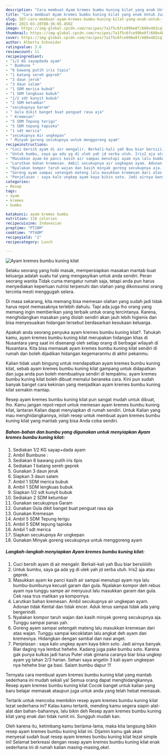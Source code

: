 ```yaml
---
description: "Cara membuat Ayam kremes bumbu kuning kilat yang enak Untuk Jualan"
title: "Cara membuat Ayam kremes bumbu kuning kilat yang enak Untuk Jualan"
slug: 587-cara-membuat-ayam-kremes-bumbu-kuning-kilat-yang-enak-untuk-jualan
date: 2021-03-28T08:36:05.450Z
image: https://img-global.cpcdn.com/recipes/7a1f5c6fce99be8f/680x482cq70/ayam-kremes-bumbu-kuning-kilat-foto-resep-utama.jpg
thumbnail: https://img-global.cpcdn.com/recipes/7a1f5c6fce99be8f/680x482cq70/ayam-kremes-bumbu-kuning-kilat-foto-resep-utama.jpg
cover: https://img-global.cpcdn.com/recipes/7a1f5c6fce99be8f/680x482cq70/ayam-kremes-bumbu-kuning-kilat-foto-resep-utama.jpg
author: Alberta Schneider
ratingvalue: 3.6
reviewcount: 11
recipeingredient:
- "1/2 KG sayapdada ayam"
- " Bumbune "
- "6 bawang putih iris tipis"
- "1 batang sereh geprek"
- "3 daun jeruk"
- "3 daun salam"
- "1 SDM merica bubuk"
- "1 SDM lengkuas bubuk"
- "1/2 sdt kunyit bubuk"
- "2 SDM ketumbar"
- "secukupnya Garam"
- " Gula dikit banget buat penguat rasa aja"
- " Kremesan"
- "5 SDM Tepung terigu"
- "5 SDM tepung tapioka"
- "1 sdt merica"
- "secukupnya Air ungkepan"
- " Minyak goreng secukupnya untuk menggoreng ayam"
recipeinstructions:
- "Cuci bersih ayam di air mengalir. Berkali-kali yah Buu biar bersiiiiiiih"
- "Untuk bumbu, saya ga ada yg di ulek yah jd serba utuh. Iris2 aja atau geprek."
- "Masukkan ayam ke panci kasih air sampai menutupi ayam nya lalu bumbu-bumbunya kecuali garam dan gula. Nyalakan kompor deh rebus ayam nya tunggu sampe air menyusut lalu masukkan garam dan gula. Cek rasa trus matikan ya kompornya."
- "Larutkan bahan kremesan. Ambil secukupnya air ungkepan ayam. Adonan tidak Kental dan tidak encer. Aduk terus sampai tidak ada yang bergerindil."
- "Nyalakan kompor taruh wajan dan kasih minyak goreng secukupnya aja. Tunggu sampai panas yah."
- "Goreng ayam sampai setengah mateng lalu masukkan kremesan dari atas wajan. Tunggu sampai kecoklatan lalu angkat deh ayam dan kremesnya. Hidangkan dengan sambal dan nasi anget."
- "Penjelasan : saya kalo ungkep ayam kaya bikin soto. Jadi airnya banyak. Biar daging nya lembut hehehe. Kadang juga pake bumbu soto. Karena gak punya kulkas jadi harus Puter otak gimana caranya biar bisa ungkep ayam yg tahan 2/3 harian. Sehari saya angetin 3 kali ayam ungkepan nya hehehe biar ga basi. Salam bumbu dapur !!!"
categories:
- Resep
tags:
- ayam
- kremes
- bumbu

katakunci: ayam kremes bumbu 
nutrition: 110 calories
recipecuisine: Indonesian
preptime: "PT28M"
cooktime: "PT48M"
recipeyield: "2"
recipecategory: Lunch

---
```



![Ayam kremes bumbu kuning kilat](https://img-global.cpcdn.com/recipes/7a1f5c6fce99be8f/680x482cq70/ayam-kremes-bumbu-kuning-kilat-foto-resep-utama.jpg)

Selaku seorang yang hobi masak, mempersiapkan masakan mantab buat keluarga adalah suatu hal yang mengasyikan untuk anda sendiri. Peran seorang  wanita Tidak cuma mengatur rumah saja, tetapi anda pun harus menyediakan keperluan nutrisi terpenuhi dan olahan yang dikonsumsi orang tercinta mesti menggugah selera.

Di masa  sekarang, kita memang bisa memesan olahan yang sudah jadi tidak harus repot memasaknya terlebih dahulu. Tapi ada juga lho orang yang memang ingin memberikan yang terbaik untuk orang tercintanya. Karena, menghidangkan masakan yang diolah sendiri akan jauh lebih higienis dan bisa menyesuaikan hidangan tersebut berdasarkan kesukaan keluarga. 



Apakah anda seorang penyuka ayam kremes bumbu kuning kilat?. Tahukah kamu, ayam kremes bumbu kuning kilat merupakan hidangan khas di Nusantara yang saat ini disenangi oleh setiap orang di berbagai wilayah di Nusantara. Kita bisa memasak ayam kremes bumbu kuning kilat sendiri di rumah dan boleh dijadikan hidangan kegemaranmu di akhir pekanmu.

Kalian tidak usah bingung untuk mendapatkan ayam kremes bumbu kuning kilat, sebab ayam kremes bumbu kuning kilat gampang untuk didapatkan dan juga anda pun boleh membuatnya sendiri di tempatmu. ayam kremes bumbu kuning kilat boleh dibuat memalui beraneka cara. Kini pun sudah banyak banget cara kekinian yang menjadikan ayam kremes bumbu kuning kilat semakin mantap.

Resep ayam kremes bumbu kuning kilat pun sangat mudah untuk dibuat, lho. Kamu jangan repot-repot untuk memesan ayam kremes bumbu kuning kilat, lantaran Kalian dapat menyiapkan di rumah sendiri. Untuk Kalian yang mau menghidangkannya, inilah resep untuk membuat ayam kremes bumbu kuning kilat yang mantab yang bisa Anda coba sendiri.

<!--inarticleads1-->

##### Bahan-bahan dan bumbu yang digunakan untuk menyiapkan Ayam kremes bumbu kuning kilat:

1. Sediakan 1/2 KG sayap+dada ayam
1. Ambil  Bumbune :
1. Sediakan 6 bawang putih iris tipis
1. Sediakan 1 batang sereh geprek
1. Gunakan 3 daun jeruk
1. Siapkan 3 daun salam
1. Ambil 1 SDM merica bubuk
1. Ambil 1 SDM lengkuas bubuk
1. Siapkan 1/2 sdt kunyit bubuk
1. Sediakan 2 SDM ketumbar
1. Gunakan secukupnya Garam
1. Gunakan  Gula dikit banget buat penguat rasa aja
1. Gunakan  Kremesan
1. Ambil 5 SDM Tepung terigu
1. Ambil 5 SDM tepung tapioka
1. Ambil 1 sdt merica
1. Siapkan secukupnya Air ungkepan
1. Gunakan  Minyak goreng secukupnya untuk menggoreng ayam




<!--inarticleads2-->

##### Langkah-langkah menyiapkan Ayam kremes bumbu kuning kilat:

1. Cuci bersih ayam di air mengalir. Berkali-kali yah Buu biar bersiiiiiiih
1. Untuk bumbu, saya ga ada yg di ulek yah jd serba utuh. Iris2 aja atau geprek.
1. Masukkan ayam ke panci kasih air sampai menutupi ayam nya lalu bumbu-bumbunya kecuali garam dan gula. Nyalakan kompor deh rebus ayam nya tunggu sampe air menyusut lalu masukkan garam dan gula. Cek rasa trus matikan ya kompornya.
1. Larutkan bahan kremesan. Ambil secukupnya air ungkepan ayam. Adonan tidak Kental dan tidak encer. Aduk terus sampai tidak ada yang bergerindil.
1. Nyalakan kompor taruh wajan dan kasih minyak goreng secukupnya aja. Tunggu sampai panas yah.
1. Goreng ayam sampai setengah mateng lalu masukkan kremesan dari atas wajan. Tunggu sampai kecoklatan lalu angkat deh ayam dan kremesnya. Hidangkan dengan sambal dan nasi anget.
1. Penjelasan : saya kalo ungkep ayam kaya bikin soto. Jadi airnya banyak. Biar daging nya lembut hehehe. Kadang juga pake bumbu soto. Karena gak punya kulkas jadi harus Puter otak gimana caranya biar bisa ungkep ayam yg tahan 2/3 harian. Sehari saya angetin 3 kali ayam ungkepan nya hehehe biar ga basi. Salam bumbu dapur !!!




Ternyata cara membuat ayam kremes bumbu kuning kilat yang mantab sederhana ini mudah sekali ya! Semua orang dapat menghidangkannya. Resep ayam kremes bumbu kuning kilat Cocok banget untuk kalian yang baru belajar memasak ataupun juga untuk anda yang telah hebat memasak.

Tertarik untuk mencoba membikin resep ayam kremes bumbu kuning kilat lezat sederhana ini? Kalau kamu tertarik, mending kamu segera siapin alat-alat dan bahan-bahannya, lalu bikin deh Resep ayam kremes bumbu kuning kilat yang enak dan tidak rumit ini. Sungguh mudah kan. 

Oleh karena itu, ketimbang kamu berlama-lama, maka kita langsung bikin resep ayam kremes bumbu kuning kilat ini. Dijamin kamu gak akan menyesal sudah buat resep ayam kremes bumbu kuning kilat lezat simple ini! Selamat berkreasi dengan resep ayam kremes bumbu kuning kilat enak sederhana ini di rumah kalian masing-masing,oke!.

